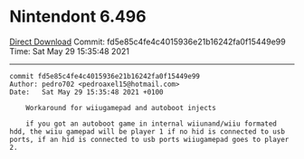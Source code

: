 # Nintendont 6.496
[Direct Download](./Nintendont.zip)
Commit: fd5e85c4fe4c4015936e21b16242fa0f15449e99  
Time: Sat May 29 15:35:48 2021   

-----

```
commit fd5e85c4fe4c4015936e21b16242fa0f15449e99
Author: pedro702 <pedroaxel15@hotmail.com>
Date:   Sat May 29 15:35:48 2021 +0100

    Workaround for wiiugamepad and autoboot injects
    
    if you got an autoboot game in internal wiiunand/wiiu formated hdd, the wiiu gamepad will be player 1 if no hid is connected to usb ports, if an hid is connected to usb ports wiiugamepad goes to player 2.
```
